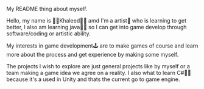 
My README thing about myself.

Hello, my name is 🎇🎇Khaleed🎇🎇 amd I'm a artist🎨 who is learning to get better, I also am learning java👨‍💻 so I can get into game develop through software/coding or artistic ability.

My interests in game development🕹 are to make games of course and learn more about the process and get experience by making some myself.

The projects I wish to explore are just general projects like by myself or a team making a game idea we agree on a reality. I also what to learn C#👨‍💻 because it's a used in Unity and thats the current go to game engine.
